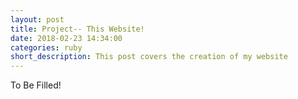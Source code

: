 ```yaml
---
layout: post
title: Project-- This Website!
date: 2018-02-23 14:34:00
categories: ruby
short_description: This post covers the creation of my website
---
```

To Be Filled!